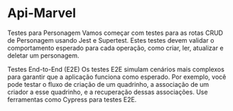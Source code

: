 # Api-Marvel

Testes para Personagem
Vamos começar com testes para as rotas CRUD de Personagem usando Jest e Supertest. Estes testes devem validar o comportamento esperado para cada operação, como criar, ler, atualizar e deletar um personagem.

Testes End-to-End (E2E)
Os testes E2E simulam cenários mais complexos para garantir que a aplicação funciona como esperado. Por exemplo, você pode testar o fluxo de criação de um quadrinho, a associação de um criador a esse quadrinho, e a recuperação dessas associações. 
Use ferramentas como Cypress para testes E2E.


